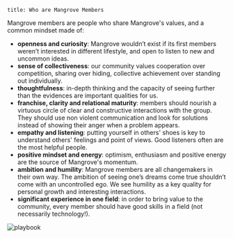 ```
title: Who are Mangrove Members
```

Mangrove members are people who share Mangrove's values, and a common mindset made of:

- **openness and curiosity**: Mangrove wouldn’t exist if its first members weren’t interested in different lifestyle, and open to listen to new and uncommon ideas. 
- **sense of collectiveness**: our community values cooperation over competition, sharing over hiding, collective achievement over standing out individually.
- **thoughtfulness**: in-depth thinking and the capacity of seeing further than the evidences are important qualities for us.
- **franchise, clarity and relational maturity**: members should nourish a virtuous circle of clear and constructive interactions with the group. They should use non violent communication and look for solutions instead of showing their anger when a problem appears.
- **empathy and listening**: putting yourself in others' shoes is key to understand others' feelings and point of views. Good listeners often are the most helpful people.
- **positive mindset and energy**: optimism, enthusiasm and positive energy are the source of Mangrove's momentum. 
- **ambition and humility**: Mangrove members are all changemakers in their own way. The ambition of seeing one’s dreams come true shouldn’t come with an uncontrolled ego. We see humility as a key quality for personal growth and interesting interactions.
- **significant experience in one field**: in order to bring value to the community, every member should have good skills in a field (not necessarily technology!).

![playbook](/images/illustrations/member.gif)

